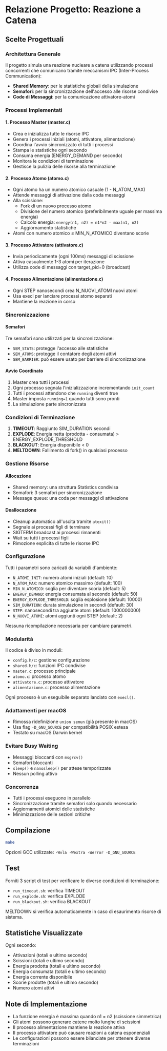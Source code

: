 # Relazione Progetto: Reazione a Catena

## Scelte Progettuali

### Architettura Generale
Il progetto simula una reazione nucleare a catena utilizzando processi concorrenti che comunicano tramite meccanismi IPC (Inter-Process Communication):

- **Shared Memory**: per le statistiche globali della simulazione
- **Semafori**: per la sincronizzazione dell'accesso alle risorse condivise
- **Code di Messaggi**: per la comunicazione attivatore-atomi

### Processi Implementati

#### 1. Processo Master (master.c)
- Crea e inizializza tutte le risorse IPC
- Genera i processi iniziali (atomi, attivatore, alimentazione)
- Coordina l'avvio sincronizzato di tutti i processi
- Stampa le statistiche ogni secondo
- Consuma energia (ENERGY_DEMAND per secondo)
- Monitora le condizioni di terminazione
- Gestisce la pulizia delle risorse alla terminazione

#### 2. Processo Atomo (atomo.c)
- Ogni atomo ha un numero atomico casuale (1 - N_ATOM_MAX)
- Attende messaggi di attivazione dalla coda messaggi
- Alla scissione:
  - Fork di un nuovo processo atomo
  - Divisione del numero atomico (preferibilmente uguale per massima energia)
  - Calcolo energia: `energy(n1, n2) = n1*n2 - max(n1, n2)`
  - Aggiornamento statistiche
- Atomi con numero atomico ≤ MIN_N_ATOMICO diventano scorie

#### 3. Processo Attivatore (attivatore.c)
- Invia periodicamente (ogni 100ms) messaggi di scissione
- Attiva casualmente 1-3 atomi per iterazione
- Utilizza code di messaggi con target_pid=0 (broadcast)

#### 4. Processo Alimentazione (alimentazione.c)
- Ogni STEP nanosecondi crea N_NUOVI_ATOMI nuovi atomi
- Usa execl per lanciare processi atomo separati
- Mantiene la reazione in corso

### Sincronizzazione

#### Semafori
Tre semafori sono utilizzati per la sincronizzazione:
- `SEM_STATS`: protegge l'accesso alle statistiche
- `SEM_ATOMS`: protegge il contatore degli atomi attivi
- `SEM_BARRIER`: può essere usato per barriere di sincronizzazione

#### Avvio Coordinato
1. Master crea tutti i processi
2. Ogni processo segnala l'inizializzazione incrementando `init_count`
3. Tutti i processi attendono che `running` diventi true
4. Master imposta `running=1` quando tutti sono pronti
5. La simulazione parte sincronizzata

### Condizioni di Terminazione

1. **TIMEOUT**: Raggiunto SIM_DURATION secondi
2. **EXPLODE**: Energia netta (prodotta - consumata) > ENERGY_EXPLODE_THRESHOLD
3. **BLACKOUT**: Energia disponibile < 0
4. **MELTDOWN**: Fallimento di fork() in qualsiasi processo

### Gestione Risorse

#### Allocazione
- Shared memory: una struttura Statistics condivisa
- Semafori: 3 semafori per sincronizzazione
- Message queue: una coda per messaggi di attivazione

#### Deallocazione
- Cleanup automatico all'uscita tramite `atexit()`
- Segnale ai processi figli di terminare
- SIGTERM broadcast ai processi rimanenti
- Wait su tutti i processi figli
- Rimozione esplicita di tutte le risorse IPC

### Configurazione

Tutti i parametri sono caricati da variabili d'ambiente:
- `N_ATOMI_INIT`: numero atomi iniziali (default: 10)
- `N_ATOM_MAX`: numero atomico massimo (default: 100)
- `MIN_N_ATOMICO`: soglia per diventare scoria (default: 5)
- `ENERGY_DEMAND`: energia consumata al secondo (default: 50)
- `ENERGY_EXPLODE_THRESHOLD`: soglia esplosione (default: 10000)
- `SIM_DURATION`: durata simulazione in secondi (default: 30)
- `STEP`: nanosecondi tra aggiunte atomi (default: 1000000000)
- `N_NUOVI_ATOMI`: atomi aggiunti ogni STEP (default: 2)

Nessuna ricompilazione necessaria per cambiare parametri.

### Modularità

Il codice è diviso in moduli:
- `config.h/c`: gestione configurazione
- `shared.h/c`: funzioni IPC condivise
- `master.c`: processo principale
- `atomo.c`: processo atomo
- `attivatore.c`: processo attivatore
- `alimentazione.c`: processo alimentazione

Ogni processo è un eseguibile separato lanciato con `execl()`.

### Adattamenti per macOS

- Rimossa ridefinizione `union semun` (già presente in macOS)
- Usa flag `-D_GNU_SOURCE` per compatibilità POSIX estesa
- Testato su macOS Darwin kernel

### Evitare Busy Waiting

- Messaggi bloccanti con `msgrcv()`
- Semafori bloccanti
- `sleep()` e `nanosleep()` per attese temporizzate
- Nessun polling attivo

### Concorrenza

- Tutti i processi eseguono in parallelo
- Sincronizzazione tramite semafori solo quando necessario
- Aggiornamenti atomici delle statistiche
- Minimizzazione delle sezioni critiche

## Compilazione

```bash
make
```

Opzioni GCC utilizzate: `-Wvla -Wextra -Werror -D_GNU_SOURCE`

## Test

Forniti 3 script di test per verificare le diverse condizioni di terminazione:
- `run_timeout.sh`: verifica TIMEOUT
- `run_explode.sh`: verifica EXPLODE
- `run_blackout.sh`: verifica BLACKOUT

MELTDOWN si verifica automaticamente in caso di esaurimento risorse di sistema.

## Statistiche Visualizzate

Ogni secondo:
- Attivazioni (totali e ultimo secondo)
- Scissioni (totali e ultimo secondo)
- Energia prodotta (totali e ultimo secondo)
- Energia consumata (totali e ultimo secondo)
- Energia corrente disponibile
- Scorie prodotte (totali e ultimo secondo)
- Numero atomi attivi

## Note di Implementazione

- La funzione energia è massima quando n1 = n2 (scissione simmetrica)
- Gli atomi possono generare catene molto lunghe di scissioni
- Il processo alimentazione mantiene la reazione attiva
- Il processo attivatore può causare reazioni a catena esponenziali
- Le configurazioni possono essere bilanciate per ottenere diverse terminazioni
